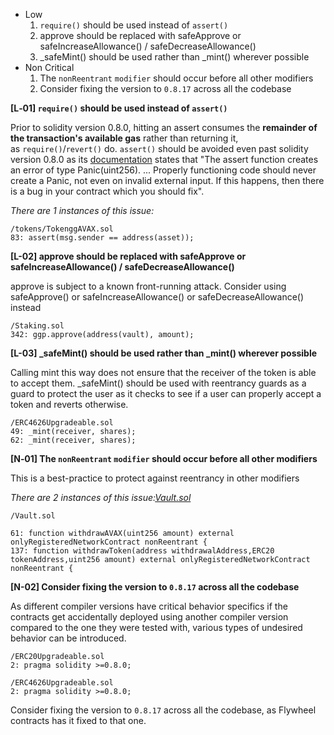 - Low
    1. `require()` should be used instead of `assert()`
    2. approve should be replaced with safeApprove or safeIncreaseAllowance() / safeDecreaseAllowance()
    3. _safeMint() should be used rather than _mint() wherever possible
- Non Critical
    1. The `nonReentrant` `modifier` should occur before all other modifiers
    2. Consider fixing the version to `0.8.17` across all the codebase

**[L‑01] `require()` should be used instead of `assert()`**

Prior to solidity version 0.8.0, hitting an assert consumes the **remainder of the transaction's available gas** rather than returning it, as `require()`/`revert()` do. `assert()` should be avoided even past solidity version 0.8.0 as its [documentation](https://docs.soliditylang.org/en/v0.8.14/control-structures.html#panic-via-assert-and-error-via-require) states that "The assert function creates an error of type Panic(uint256). ... Properly functioning code should never create a Panic, not even on invalid external input. If this happens, then there is a bug in your contract which you should fix".

*There are 1 instances of this issue:*

```solidity
/tokens/TokenggAVAX.sol
83: assert(msg.sender == address(asset));
```

**[L-02] approve should be replaced with safeApprove or safeIncreaseAllowance() / safeDecreaseAllowance()**

approve is subject to a known front-running attack. Consider using safeApprove() or safeIncreaseAllowance() or safeDecreaseAllowance() instead

```solidity
/Staking.sol
342: ggp.approve(address(vault), amount);
```

**[L-03] _safeMint() should be used rather than _mint() wherever possible**

Calling mint this way does not ensure that the receiver of the token is able to accept them. _safeMint() should be used with reentrancy guards as a guard to protect the user as it checks to see if a user can properly accept a token and reverts otherwise.

```solidity
/ERC4626Upgradeable.sol
49: _mint(receiver, shares);
62: _mint(receiver, shares);
```

**[N‑01] The `nonReentrant` `modifier` should occur before all other modifiers**

This is a best-practice to protect against reentrancy in other modifiers

*There are 2 instances of this issue:[Vault.sol](https://github.com/code-423n4/2022-12-gogopool/blob/main/contracts/contract/Vault.sol#L61)*

```solidity
/Vault.sol

61: function withdrawAVAX(uint256 amount) external onlyRegisteredNetworkContract nonReentrant {
137: function withdrawToken(address withdrawalAddress,ERC20 tokenAddress,uint256 amount) external onlyRegisteredNetworkContract nonReentrant {
```

**[N-02] Consider fixing the version to `0.8.17` across all the codebase**

As different compiler versions have critical behavior specifics if the contracts get accidentally deployed using another compiler version compared to the one they were tested with, various types of undesired behavior can be introduced.

```solidity
/ERC20Upgradeable.sol
2: pragma solidity >=0.8.0;

/ERC4626Upgradeable.sol
2: pragma solidity >=0.8.0;
```

Consider fixing the version to `0.8.17` across all the codebase, as Flywheel contracts has it fixed to that one.